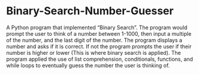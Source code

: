 # Binary-Search-Number-Guesser
A Python program that implemented “Binary Search”. The program would prompt the user to think of a number between 1-1000, then input a multiple of the number, and the last digit of the number. The program displays a number and asks if it is correct. If not the program prompts the user if their number is higher or lower (This is where binary search is applied).  The program applied the use of list comprehension, conditionals, functions, and while loops to eventually guess the number the user is thinking of.
